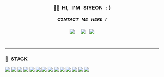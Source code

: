 <div align="center">

### 🙌🏻 &nbsp;HI, &nbsp; I'M &nbsp; SIYEON &nbsp; :&nbsp;)
##### CONTACT &nbsp; ME &nbsp; HERE &nbsp; !
<a href="https://velog.io/@yeonsi93/posts" target="_blank"><img src="https://img.shields.io/badge/velog-20C997?style=flat-square&logo=velog&logoColor=white&link=https://velog.io/@yeonsi93/posts"/></a> &nbsp;
&nbsp;  <a href="https://yeonsii.notion.site/238c418f5a6b4668b09ccc95e1e7e778" target="_blank"><img src="https://img.shields.io/badge/Notion-000000?style=flat-square&logo=Notion&logoColor=white&link=https://yeonsii.notion.site/238c418f5a6b4668b09ccc95e1e7e778"/></a>
&nbsp;  <a href="mailto:kimhe408@gmail.com" target="_blank"><img src="https://img.shields.io/badge/Gmail-EA4335?style=flat-square&logo=Gmail&logoColor=white&link=mailto:kimhe408@gmail.com"/></a>

</div>  
</br>

---

<div align="left">

</div>

<div align="left">

### 💫 &nbsp;STACK 

<img src="https://img.shields.io/badge/Java-007396?style=for-the-badge&logo=openjdk&logoColor=white">
<img src="https://img.shields.io/badge/Spring-6DB33F?style=for-the-badge&logo=Spring&logoColor=white">
<img src="https://img.shields.io/badge/MySQL-4479A1?style=for-the-badge&logo=MySQL&logoColor=white">
<img src="https://img.shields.io/badge/PostgreSql-4169E1?style=for-the-badge&logo=postgresql&logoColor=white">
<img src="https://img.shields.io/badge/github-181717?style=for-the-badge&logo=github&logoColor=white">
<img src="https://img.shields.io/badge/amazons3-569A31?style=for-the-badge&logo=amazons3&logoColor=white">
<img src="https://img.shields.io/badge/amazonec2-FF9900?style=for-the-badge&logo=amazonec2&logoColor=white">
<img src="https://img.shields.io/badge/springsecurity-6DB33F?style=for-the-badge&logo=springsecurity&logoColor=white">
<img src="https://img.shields.io/badge/junit5-25A162?style=for-the-badge&logo=junit5&logoColor=white">
<img src="https://img.shields.io/badge/jsonwebtokens-000000?style=for-the-badge&logo=jsonwebtokens&logoColor=white">
<img src="https://img.shields.io/badge/docker-2496ED?style=for-the-badge&logo=docker&logoColor=white">
<img src="https://img.shields.io/badge/swagger-85EA2D?style=for-the-badge&logo=swagger&logoColor=white">
<img src="https://img.shields.io/badge/jira-0052CC?style=for-the-badge&logo=jira&logoColor=white">
<img src="https://img.shields.io/badge/trello-0052CC?style=for-the-badge&logo=trello&logoColor=white">
</div> 
